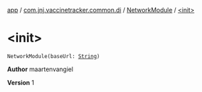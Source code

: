 [app](../../index.md) / [com.jnj.vaccinetracker.common.di](../index.md) / [NetworkModule](index.md) / [&lt;init&gt;](./-init-.md)

# &lt;init&gt;

`NetworkModule(baseUrl: `[`String`](https://kotlinlang.org/api/latest/jvm/stdlib/kotlin/-string/index.html)`)`

**Author**
maartenvangiel

**Version**
1

